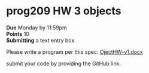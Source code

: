 # prog209 HW 3 objects

**Due** Monday by 11:59pm \
**Points** 10 \
**Submitting** a text entry box

Please write a program per this spec: [OjectHW-v1.docx](OjectHW-v1.docx)

submit your code by providing the GitHub link.
